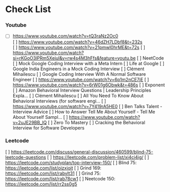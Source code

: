 # Check List
### Youtube
- [ ] https://www.youtube.com/watch?v=tQ3raNz2Oc0  
[ ] https://www.youtube.com/watch?v=46dZH7LDbf8&t=232s  
[ ] https://www.youtube.com/watch?v=21pmwl0hrME&t=72s
[ ] https://www.youtube.com/watch?si=rKGoO3lPRm5Xejul&v=rw4s4M3hFfs&feature=youtu.be
[ ] NeetCode
[ ] Mock Google Coding Interview with a Meta Intern
[ ] Life at Google
[ ] Google India Engineers in a Mock Coding Interview
[ ] Clément Mihailescu
[ ] Google Coding Interview With A Normal Software Engineer
[ ] https://www.youtube.com/watch?v=6p1m2nCE7jE
[ ] https://www.youtube.com/watch?v=6rW01g6Obwk&t=486s
[ ] Exponent
[ ] Amazon Behavioral Interview Questions | Leadership Principles Expla...
[ ] Clément Mihailescu
[ ] All You Need To Know About Behavioral Interviews (for software engi...
[ ] https://www.youtube.com/watch?v=7Y419rA5HE0
[ ] Ben Talks Talent - Interview Advice
[ ] How to Answer Tell Me About Yourself - Tell Me About Yourself Sampl...
[ ] https://www.youtube.com/watch?v=2uJE29BB_IQ
[ ] Zero To Mastery
[ ] Cracking the Behavioral Interview for Software Developers

### Leetcode
[ ] https://leetcode.com/discuss/general-discussion/460599/blind-75-leetcode-questions
[ ] https://leetcode.com/problem-list/xi4ci4ig/
[ ] https://leetcode.com/studyplan/top-interview-150/
  [ ] Blind 75: https://leetcode.com/list/oizxjoit
  [ ] Grind 169: https://leetcode.com/list/rabvlt31
  [ ] Grind 75: https://leetcode.com/list/rab78cw1
  [ ] Neetcode 150: https://leetcode.com/list/rr2ss0g5
